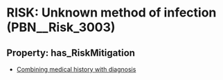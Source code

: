 # RISK: __Unknown method of infection__ (PBN__Risk_3003)

## Property: has_RiskMitigation

* [Combining medical history with diagnosis](PBN__Mitigation_1264)


